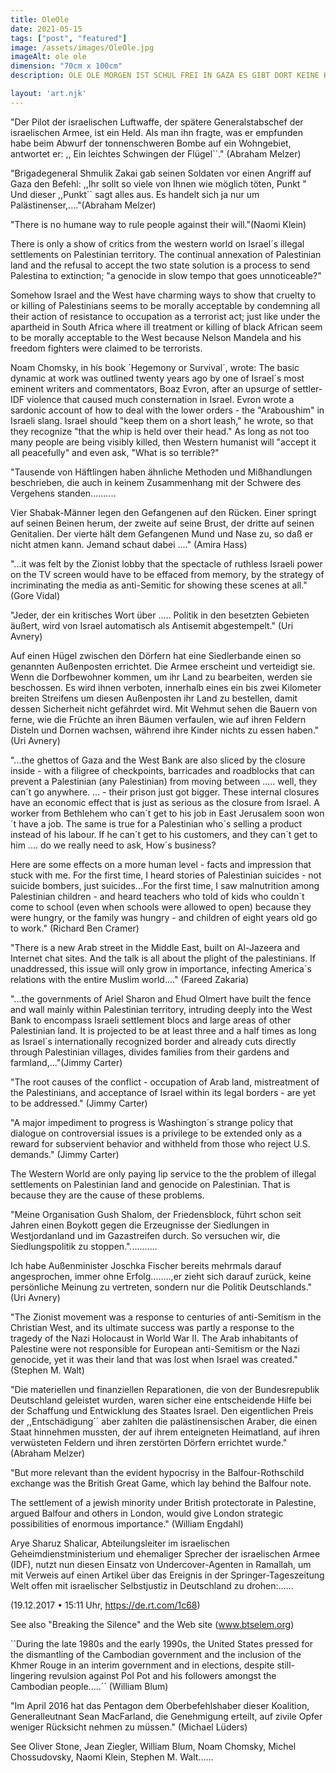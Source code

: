 ```yaml
---
title: OleOle
date: 2021-05-15
tags: ["post", "featured"]
image: /assets/images/OleOle.jpg
imageAlt: ole ole
dimension: "70cm x 100cm"
description: OLE OLE MORGEN IST SCHUL FREI IN GAZA ES GIBT DORT KEINE KINDER MEHR

layout: 'art.njk'
---
```


"Der Pilot der israelischen Luftwaffe, der spätere Generalstabschef der israelischen Armee, ist ein Held. Als man ihn fragte, was er empfunden habe beim Abwurf der tonnenschweren Bombe auf ein Wohngebiet, antwortet er: ,, Ein leichtes Schwingen der Flügel``." (Abraham Melzer)

"Brigadegeneral Shmulik Zakai gab seinen Soldaten vor einen Angriff auf Gaza den Befehl: ,,Ihr sollt so viele von Ihnen wie möglich töten, Punkt " Und dieser ,,Punkt`` sagt alles aus. Es handelt sich ja nur um Palästinenser,...."(Abraham Melzer)



"There is no humane way to rule people against their will."(Naomi Klein)


There is only a show of critics from the western world on Israel´s illegal settlements on Palestinian territory. The continual annexation of Palestinian land and the refusal to accept the two state solution is a process to send Palestina to extinction; "a genocide in slow tempo that goes unnoticeable?"


Somehow Israel and the West have charming ways to show that cruelty to or killing of Palestinians seems to be morally acceptable by condemning all their action of resistance to occupation as a terrorist act; just like under the apartheid in South Africa where ill treatment or killing of black African seem to be morally acceptable to the West because Nelson Mandela and his freedom fighters were claimed to be terrorists.



Noam Chomsky, in his book `Hegemony or Survival´, wrote: The basic dynamic at work was outlined twenty years ago by one of Israel´s most eminent writers and commentators, Boaz Evron, after an upsurge of settler-IDF violence that caused much consternation in Israel. Evron wrote a sardonic account of how to deal with the lower orders - the "Araboushim" in Israeli slang. Israel should "keep them on a short leash," he wrote, so that they recognize "that the whip is held over their head." As long as not too many people are being visibly killed, then Western humanist will "accept it all peacefully" and even ask, "What is so terrible?"



"Tausende von Häftlingen haben ähnliche Methoden und Mißhandlungen beschrieben, die auch in keinem Zusammenhang mit der Schwere des Vergehens standen..........

Vier Shabak-Männer legen den Gefangenen auf den Rücken. Einer springt auf seinen Beinen herum, der zweite auf seine Brust, der dritte auf seinen Genitalien. Der vierte hält dem Gefangenen Mund und Nase zu, so daß er nicht atmen kann. Jemand  schaut dabei ...." (Amira Hass)



"...it was felt by the Zionist lobby that the spectacle of ruthless Israeli power on the TV screen would have to be effaced from memory, by the strategy of incriminating the media as anti-Semitic for showing these scenes at all." (Gore Vidal)



"Jeder, der ein kritisches Wort über ..... Politik in den besetzten Gebieten äußert, wird von Israel automatisch als Antisemit abgestempelt." (Uri Avnery)

Auf einen Hügel zwischen den Dörfern hat eine Siedlerbande einen so genannten Außenposten errichtet. Die Armee erscheint und verteidigt sie. Wenn die Dorfbewohner kommen, um ihr Land zu bearbeiten, werden sie beschossen. Es wird ihnen verboten, innerhalb eines ein bis zwei Kilometer breiten Streifens um diesen Außenposten ihr Land zu bestellen, damit dessen Sicherheit nicht gefährdet wird. Mit Wehmut sehen die Bauern von ferne, wie die Früchte an ihren Bäumen verfaulen, wie auf ihren Feldern Disteln und Dornen wachsen, während ihre Kinder nichts zu essen haben." (Uri Avnery)



"...the ghettos of Gaza and the West Bank are also sliced by the closure inside - with a filigree of checkpoints, barricades and roadblocks that can prevent a Palestinian (any Palestinian) from moving between ..... well, they can´t go anywhere. ... - their prison just got bigger. These internal closures have an economic effect that is just as serious as the closure from Israel. A worker from Bethlehem who can´t get to his job in East Jerusalem soon won´t have a job. The same is true for a Palestinian who´s selling a product instead of his labour. If he can´t get to his customers, and they can´t get to him .... do we really need to ask, How´s business?

Here are some effects on a more human level - facts and impression that stuck with me. For the first time, I heard stories of Palestinian suicides - not suicide bombers, just suicides...For the first time, I saw malnutrition among Palestinian children - and heard teachers who told of kids who couldn´t come to school (even when schools were allowed to open) because they were hungry, or the family was hungry - and children of eight years old go to work." (Richard Ben Cramer)





"There is a new Arab street in the Middle East, built on Al-Jazeera and Internet chat sites. And the talk is all about the plight of the palestinians. If unaddressed, this issue will only grow in importance, infecting America´s relations with the entire Muslim world...." (Fareed Zakaria)



"...the governments of Ariel Sharon and Ehud Olmert have built the fence and wall mainly within Palestinian territory, intruding deeply into the West Bank to encompass Israeli settlement blocs and large areas of other Palestinian land. It is projected to be at least three and a half times as long as Israel´s internationally recognized border and already cuts directly through Palestinian villages, divides families from their gardens and farmland,..."(Jimmy Carter)

"The root causes of the conflict - occupation of Arab land, mistreatment of the Palestinians, and acceptance of Israel within its legal borders - are yet to be addressed." (Jimmy Carter)

"A major impediment to progress is Washington´s strange policy that dialogue on controversial issues is a privilege to be extended only as a reward for subservient behavior and withheld from those who reject U.S. demands." (Jimmy Carter)



The Western World are only paying lip service to the the problem of illegal settlements on Palestinian land and genocide on Palestinian.  That is because they are the cause of these problems.

"Meine Organisation Gush Shalom, der Friedensblock, führt schon seit Jahren einen Boykott gegen die Erzeugnisse der Siedlungen in Westjordanland und im Gazastreifen durch. So versuchen wir, die Siedlungspolitik zu stoppen."...........

Ich habe Außenminister Joschka Fischer bereits mehrmals darauf angesprochen, immer ohne Erfolg........,er zieht sich darauf zurück, keine persönliche Meinung zu vertreten, sondern nur die Politik Deutschlands." (Uri Avnery)

"The Zionist movement was a response to centuries of anti-Semitism in the Christian West, and its ultimate success was partly a response to the tragedy of the Nazi Holocaust in World War II. The Arab inhabitants of Palestine were not responsible for European anti-Semitism or the Nazi genocide, yet it was their land that was lost when Israel was created." (Stephen M. Walt)



"Die materiellen und finanziellen Reparationen, die von der Bundesrepublik Deutschland geleistet wurden, waren sicher eine entscheidende Hilfe bei der Schaffung und Entwicklung des Staates Israel. Den eigentlichen Preis der ,,Entschädigung´´ aber zahlten die palästinensischen Araber, die einen Staat hinnehmen mussten, der auf ihrem enteigneten Heimatland, auf ihren verwüsteten Feldern und ihren zerstörten Dörfern errichtet wurde." (Abraham Melzer)



"But more relevant than the evident hypocrisy in the Balfour-Rothschild exchange was the British Great Game, which lay behind the Balfour note.

The settlement of a jewish minority under British protectorate in Palestine, argued Balfour and others in London, would give London strategic possibilities of enormous importance."  (William Engdahl)




Arye Sharuz Shalicar, Abteilungsleiter im israelischen Geheimdienstministerium und ehemaliger Sprecher der israelischen Armee (IDF), nutzt nun diesen Einsatz von Undercover-Agenten in Ramallah, um mit Verweis auf einen Artikel über das Ereignis in der Springer-Tageszeitung Welt offen mit israelischer Selbstjustiz in Deutschland zu drohen:......   

(19.12.2017 • 15:11 Uhr,  https://de.rt.com/1c68)




See also "Breaking the Silence" and the Web site (www.btselem.org)

``During the late 1980s and the early 1990s, the United States pressed for the dismantling of the Cambodian government and the inclusion of the Khmer Rouge in an interim government and in elections, despite still-lingering revulsion against Pol Pot and his followers amongst the Cambodian people.....´´ (William Blum)



"Im April 2016 hat das Pentagon dem Oberbefehlshaber dieser Koalition, Generalleutnant Sean MacFarland, die Genehmigung erteilt, auf zivile Opfer weniger Rücksicht nehmen zu müssen." (Michael Lüders)



See Oliver Stone, Jean Ziegler, William Blum, Noam Chomsky, Michel Chossudovsky, Naomi Klein, Stephen M. Walt......



